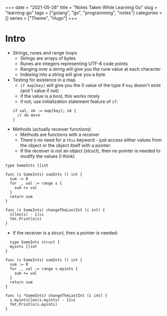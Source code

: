+++
date = "2021-05-26"
title = "Notes Taken While Learning Go"
slug = "learning-go"
tags = ["golang", "go", "programming", "notes"]
categories = []
series = ["Theme", "Hugo"]
+++

# Intro
- Strings, runes and range loops
  - Strings are arrays of bytes
  - Runes are integers representing UTF-8 code points
  - Ranging over a string will give you the rune value at each character
  - Indexing into a string will give you a byte
- Testing for existence in a map
  - `if map[key]` will give you the 0 value of the type if `key` doesn't exist (and 1 value if not)
  - if the value is a bool, this works nicely
  - if not, use initialization statement feature of `if`:
  ```
  if val, ok := map[key]; ok {
    // do more
  }
  ```
- Methods (actually receiver functions)
  - Methods are functions with a receiver
  - There's no need for a `this` keyword - just access either values from the object or the object itself with a pointer.
  - If the receiver is not an object (struct), then no pointer is needed to modify the values (I think)
```
type SomeInts []int

func (s SomeInts) sumInts () int {
  sum := 0
  for _, val := range s {
    sum += val
  }
  return sum
} 

func (s SomeInts) changeTheLastInt (i int) {
  s[len(s) - 1]=i
  fmt.Println(s)
}
```
  - If the receiver is a struct, then a pointer is needed:
```
  type SomeInts struct {
  myints []int
}

func (s SomeInts) sumInts () int {
  sum := 0
  for _, val := range s.myints {
    sum += val
  }
  return sum
} 

func (s *SomeInts) changeTheLastInt (i int) {
  s.myints[len(s.myints) - 1]=i
  fmt.Println(s.myints)
}
```
